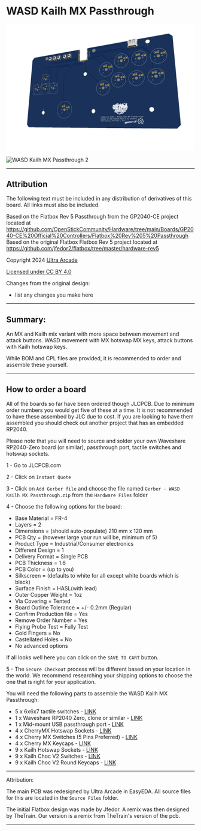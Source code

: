 # WASD Kailh MX Passthrough
![WASD Kailh MX Passthrough 1](Assets/PCBPic1.png)

![WASD Kailh MX Passthrough 2](Assets/PCBPic2.png)

---

## Attribution

The following text must be included in any distribution of derivatives of this board. All links must also be included.

Based on the Flatbox Rev 5 Passthrough from the GP2040-CE project located at https://github.com/OpenStickCommunity/Hardware/tree/main/Boards/GP2040-CE%20Official%20Controllers/Flatbox%20Rev%205%20Passthrough
Based on the original Flatbox Flatbox Rev 5 project located at https://github.com/jfedor2/flatbox/tree/master/hardware-rev5

Copyright 2024 [Ultra Arcade](https://github.com/Ultra-Arcade)

[Licensed under CC BY 4.0](https://creativecommons.org/licenses/by/4.0/)

Changes from the original design:
  - list any changes you make here

---

## Summary: 

An MX and Kailh mix variant with more space between movement and attack buttons. WASD movement with MX hotswap MX keys, attack buttons with Kailh hotswap keys.

While BOM and CPL files are provided, it is recommended to order and assemble these yourself.

---

## How to order a board

All of the boards so far have been ordered though JLCPCB.  Due to minimum order numbers you would get five of these at a time.  It is not recommended to have these assembed by JLC due to cost.  If you are looking to have them assembled you should check out another project that has an embedded RP2040.

Please note that you will need to source and solder your own Waveshare RP2040-Zero board (or similar), passthrough port, tactile switches and hotswap sockets.

1 - Go to JLCPCB.com<br/>

2 - Click on `Instant Quote`<br/>

3 - Click on `Add Gerber file` and choose the file named `Gerber - WASD Kailh MX Passthrough.zip` from the `Hardware Files` folder<br/>

4 - Choose the following options for the board:<br/>
- Base Material = FR-4<br/>
- Layers = 2<br/>
- Dimensions = (should auto-populate) 210 mm x 120 mm<br/>
- PCB Qty = (however large your run will be, minimum of 5)<br/>
- Product Type = Industrial/Consumer electronics<br/>
- Different Design = 1<br/>
- Delivery Format = Single PCB<br/>
- PCB Thickness = 1.6<br/>
- PCB Color = (up to you)<br/>
- Silkscreen = (defaults to white for all except white boards which is black)<br/>
- Surface Finish = HASL(with lead)<br/>
- Outer Copper Weight = 1oz<br/>
- Via Covering = Tented<br/>
- Board Outline Tolerance = +/- 0.2mm (Regular)<br/>
- Confirm Production file = Yes<br/>
- Remove Order Number = Yes<br/>
- Flying Probe Test = Fully Test<br/>
- Gold Fingers = No<br/>
- Castellated Holes = No<br/>
- No advanced options<br/>

If all looks well here you can click on the `SAVE TO CART` button.

5 - The `Secure Checkout` process will be different based on your location in the world.  We recommend researching your shipping options to choose the one that is right for your application. 

You will need the following parts to assemble the WASD Kailh MX Passthrough:
- 5 x 6x6x7 tactile switches - [LINK](https://www.aliexpress.com/item/1005004159746274.html)
- 1 x Waveshare RP2040 Zero, clone or similar - [LINK](https://www.aliexpress.com/item/1005005910512138.html)
- 1 x Mid-mount USB passthrough port - [LINK](https://www.aliexpress.com/item/1005005686242161.html)
- 4 x CherryMX Hotswap Sockets - [LINK](https://www.aliexpress.com/item/1005006108246232.html)
- 4 x Cherry MX Switches (5 Pins Preferred) - [LINK](https://www.aliexpress.com/item/1005006452799449.html)
- 4 x Cherry MX Keycaps - [LINK](https://www.aliexpress.com/item/1005006107037094.html)
- 9 x Kailh Hotswap Sockets - [LINK](https://www.aliexpress.com/item/1005004916925259.html)
- 9 x Kailh Choc V2 Switches - [LINK](https://www.aliexpress.com/item/1005005066626541.html)
- 9 x Kailh Choc V2 Round Keycaps - [LINK](https://www.aliexpress.com/item/1005004526308262.html)

---

Attribution:


The main PCB was redesigned by Ultra Arcade in EasyEDA.  All source files for this are located in the `Source Files` folder.

The initial Flatbox design was made by Jfedor. A remix was then designed by TheTrain. Our version is a remix from TheTrain's version of the pcb.

---
